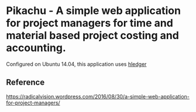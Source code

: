 # Pikachu - A simple web application for project managers for time and material based project costing and accounting.

Configured on Ubuntu 14.04, this application uses [hledger](http://hledger.org/)

## Reference
https://radicalvision.wordpress.com/2016/08/30/a-simple-web-application-for-project-managers/


